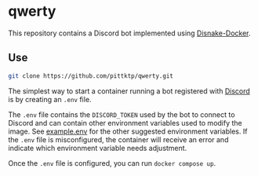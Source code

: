 # qwerty

This repository contains a Discord bot implemented using [Disnake-Docker](https://github.com/jlgingrich/Disnake-Docker).

## Use

```bash
git clone https://github.com/pittktp/qwerty.git
```

The simplest way to start a container running a bot registered with [Discord](https://discord.com/developers/applications) is by creating an `.env` file.

The `.env` file contains the `DISCORD_TOKEN` used by the bot to connect to Discord and can contain other environment variables used to modify the image. See [example.env](./example.env) for the other suggested environment variables. If the `.env` file is misconfigured, the container will receive an error and indicate which environment variable needs adjustment.

Once the `.env` file is configured, you can run `docker compose up`.
